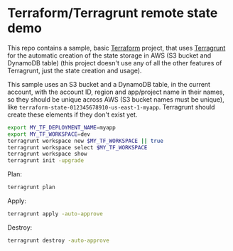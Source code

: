 
# Terraform/Terragrunt remote state demo

This repo contains a sample, basic [Terraform](https://www.terraform.io/) project, that uses [Terragrunt](https://terragrunt.gruntwork.io/) for the automatic creation of the state storage in AWS (S3 bucket and DynamoDB table) (this project doesn't use any of all the other features of Terragrunt, just the state creation and usage).

This sample uses an S3 bucket and a DynamoDB table, in the current account, with the account ID, region and app/project name in their names, so they should be unique across AWS (S3 bucket names must be unique), like `terraform-state-012345678910-us-east-1-myapp`. Terragrunt should create these elements if they don't exist yet.

```bash
export MY_TF_DEPLOYMENT_NAME=myapp
export MY_TF_WORKSPACE=dev
terragrunt workspace new $MY_TF_WORKSPACE || true
terragrunt workspace select $MY_TF_WORKSPACE
terragrunt workspace show
terragrunt init -upgrade
```

Plan:

```bash
terragrunt plan
```

Apply:

```bash
terragrunt apply -auto-approve
```

Destroy:

```bash
terragrunt destroy -auto-approve
```
